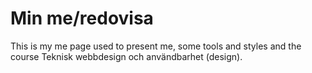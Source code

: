 Min me/redovisa
================

This is my me page used to present me, some tools and styles and the course Teknisk webbdesign och användbarhet (design).
